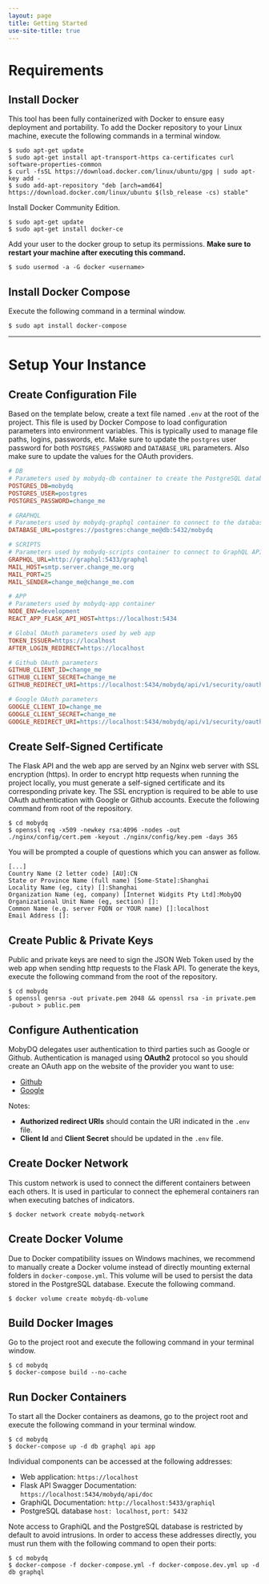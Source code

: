 ```yaml
---
layout: page
title: Getting Started
use-site-title: true
---
```


# Requirements

## Install Docker
This tool has been fully containerized with Docker to ensure easy deployment and portability. To add the Docker repository to your Linux machine, execute the following commands in a terminal window.
```shell
$ sudo apt-get update
$ sudo apt-get install apt-transport-https ca-certificates curl software-properties-common
$ curl -fsSL https://download.docker.com/linux/ubuntu/gpg | sudo apt-key add -
$ sudo add-apt-repository "deb [arch=amd64] https://download.docker.com/linux/ubuntu $(lsb_release -cs) stable"
```

Install Docker Community Edition.
```shell
$ sudo apt-get update
$ sudo apt-get install docker-ce
```

Add your user to the docker group to setup its permissions. **Make sure to restart your machine after executing this command.**
```shell
$ sudo usermod -a -G docker <username>
```

## Install Docker Compose
Execute the following command in a terminal window.
```shell
$ sudo apt install docker-compose
```


---


# Setup Your Instance

## Create Configuration File
Based on the template below, create a text file named `.env` at the root of the project. This file is used by Docker Compose to load configuration parameters into environment variables. This is typically used to manage file paths, logins, passwords, etc. Make sure to update the `postgres` user password for both `POSTGRES_PASSWORD` and `DATABASE_URL` parameters. Also make sure to update the values for the OAuth providers.

```ini
# DB
# Parameters used by mobydq-db container to create the PostgreSQL database
POSTGRES_DB=mobydq
POSTGRES_USER=postgres
POSTGRES_PASSWORD=change_me

# GRAPHQL
# Parameters used by mobydq-graphql container to connect to the database
DATABASE_URL=postgres://postgres:change_me@db:5432/mobydq

# SCRIPTS
# Parameters used by mobydq-scripts container to connect to GraphQL API and send e-mails
GRAPHQL_URL=http://graphql:5433/graphql
MAIL_HOST=smtp.server.change_me.org
MAIL_PORT=25
MAIL_SENDER=change_me@change_me.com

# APP
# Parameters used by mobydq-app container
NODE_ENV=development
REACT_APP_FLASK_API_HOST=https://localhost:5434

# Global OAuth parameters used by web app
TOKEN_ISSUER=https://localhost
AFTER_LOGIN_REDIRECT=https://localhost

# Github OAuth parameters
GITHUB_CLIENT_ID=change_me
GITHUB_CLIENT_SECRET=change_me
GITHUB_REDIRECT_URI=https://localhost:5434/mobydq/api/v1/security/oauth/github/callback

# Google OAuth parameters
GOOGLE_CLIENT_ID=change_me
GOOGLE_CLIENT_SECRET=change_me
GOOGLE_REDIRECT_URI=https://localhost:5434/mobydq/api/v1/security/oauth/google/callback
```

## Create Self-Signed Certificate
The Flask API and the web app are served by an Nginx web server with SSL encryption (https). In order to encrypt http requests when running the project locally, you must generate a self-signed certificate and its corresponding private key. The SSL encryption is required to be able to use OAuth authentication with Google or Github accounts. Execute the following command from root of the repository.
```shell
$ cd mobydq
$ openssl req -x509 -newkey rsa:4096 -nodes -out ./nginx/config/cert.pem -keyout ./nginx/config/key.pem -days 365
```
You will be prompted a couple of questions which you can answer as follow.
```shell
[...]
Country Name (2 letter code) [AU]:CN
State or Province Name (full name) [Some-State]:Shanghai
Locality Name (eg, city) []:Shanghai
Organization Name (eg, company) [Internet Widgits Pty Ltd]:MobyDQ
Organizational Unit Name (eg, section) []:
Common Name (e.g. server FQDN or YOUR name) []:localhost
Email Address []:
```

## Create Public & Private Keys
Public and private keys are need to sign the JSON Web Token used by the web app when sending http requests to the Flask API. To generate the keys, execute the following command from the root of the repository.
```shell
$ cd mobydq
$ openssl genrsa -out private.pem 2048 && openssl rsa -in private.pem -pubout > public.pem
```

## Configure Authentication
MobyDQ delegates user authentication to third parties such as Google or Github. Authentication is managed using **OAuth2** protocol so you should create an OAuth app on the website of the provider you want to use:
* [Github](https://developer.github.com/apps/building-oauth-apps/creating-an-oauth-app)
* [Google](https://console.cloud.google.com/apis/credentials)

Notes:
* **Authorized redirect URIs** should contain the URI indicated in the `.env` file.
* **Client Id** and **Client Secret** should be updated in the `.env` file.

## Create Docker Network
This custom network is used to connect the different containers between each others. It is used in particular to connect the ephemeral containers ran when executing batches of indicators.
```shell
$ docker network create mobydq-network
```

## Create Docker Volume
Due to Docker compatibility issues on Windows machines, we recommend to manually create a Docker volume instead of directly mounting external folders in `docker-compose.yml`. This volume will be used to persist the data stored in the PostgreSQL database. Execute the following command.
```shell
$ docker volume create mobydq-db-volume
```

## Build Docker Images
Go to the project root and execute the following command in your terminal window.
```shell
$ cd mobydq
$ docker-compose build --no-cache
```

## Run Docker Containers
To start all the Docker containers as deamons, go to the project root and execute the following command in your terminal window.
```shell
$ cd mobydq
$ docker-compose up -d db graphql api app
```

Individual components can be accessed at the following addresses:
* Web application: `https://localhost`
* Flask API Swagger Documentation: `https://localhost:5434/mobydq/api/doc`
* GraphiQL Documentation: `http://localhost:5433/graphiql`
* PostgreSQL database `host: localhost`, `port: 5432`

Note access to GraphiQL and the PostgreSQL database is restricted by default to avoid intrusions. In order to access these addresses directly, you must run them with the following command to open their ports:
```shell
$ cd mobydq
$ docker-compose -f docker-compose.yml -f docker-compose.dev.yml up -d db graphql
```
